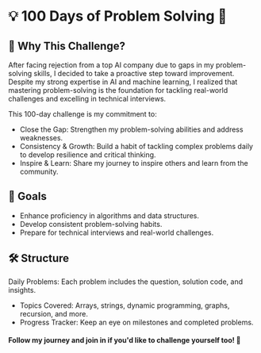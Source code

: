 # 💡 100 Days of Problem Solving 🚀

## 🤔 Why This Challenge? 

After facing rejection from a top AI company due to gaps in my problem-solving skills, I decided to take a proactive step toward improvement. Despite my strong expertise in AI and machine learning, I realized that mastering problem-solving is the foundation for tackling real-world challenges and excelling in technical interviews.

This 100-day challenge is my commitment to:

- Close the Gap: Strengthen my problem-solving abilities and address weaknesses.
- Consistency & Growth: Build a habit of tackling complex problems daily to develop resilience and critical thinking.
- Inspire & Learn: Share my journey to inspire others and learn from the community.

## 🌟 Goals

- Enhance proficiency in algorithms and data structures.
- Develop consistent problem-solving habits.
- Prepare for technical interviews and real-world challenges.



## 🛠️ Structure

Daily Problems: Each problem includes the question, solution code, and insights.
- Topics Covered: Arrays, strings, dynamic programming, graphs, recursion, and more.
- Progress Tracker: Keep an eye on milestones and completed problems.
  
#### Follow my journey and join in if you'd like to challenge yourself too! 🎯
